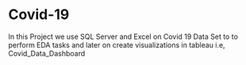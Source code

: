 # Covid-19
In this Project we use SQL Server and Excel on Covid 19 Data Set to to perform EDA tasks and later on create visualizations in tableau i.e, Covid_Data_Dashboard
